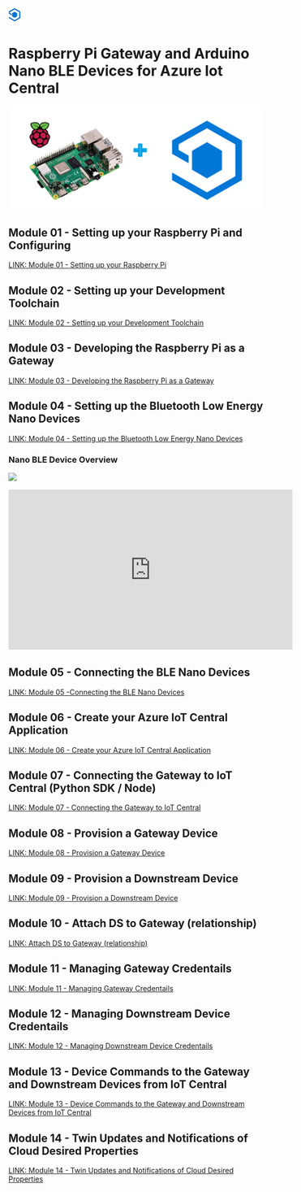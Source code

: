 # ![alt text](./Assets/azure_iot_central_super_sml.png "Connecting the Raspberry Pi as a Gateway with BLE Device Clients") 
# Raspberry Pi Gateway and Arduino Nano BLE Devices for Azure Iot Central

![alt text](./Assets/Raspberry-Pi-4-hero-shot-removebg.png "Hero Shot")

## Module 01 - Setting up your Raspberry Pi and Configuring
[LINK: Module 01 - Setting up your Raspberry Pi](./Module01/README.md)

## Module 02 - Setting up your Development Toolchain
[LINK: Module 02 - Setting up your Development Toolchain](./Module02/README.md)

## Module 03 - Developing the Raspberry Pi as a Gateway
[LINK: Module 03 - Developing the Raspberry Pi as a Gateway](./Module03/README.md)

## Module 04 - Setting up the Bluetooth Low Energy Nano Devices
[LINK: Module 04 - Setting up the Bluetooth Low Energy Nano Devices](./Module04/README.md)

### Nano BLE Device Overview
[![](http://img.youtube.com/vi/YkSDvi072hE/0.jpg)](http://www.youtube.com/watch?v=YkSDvi072hE "Arduino Nano BLE Device Overview (Azure IoT Central Gateway Series)")

<iframe width="560" height="315" src="https://www.youtube.com/embed/YkSDvi072hE" frameborder="0" allow="accelerometer; autoplay; encrypted-media; gyroscope; picture-in-picture" allowfullscreen></iframe>

## Module 05 - Connecting the BLE Nano Devices
[LINK: Module 05 -Connecting the BLE Nano Devices](./Module05/README.md)

## Module 06 - Create your Azure IoT Central Application
[LINK: Module 06 - Create your Azure IoT Central Application](./Module06/README.md)

## Module 07 - Connecting the Gateway to IoT Central (Python SDK / Node)
[LINK: Module 07 - Connecting the Gateway to IoT Central](./Module07/README.md)

## Module 08 - Provision a Gateway Device
[LINK: Module 08 - Provision a Gateway Device](./Module08/README.md)

## Module 09 - Provision a Downstream Device
[LINK: Module 09 - Provision a Downstream Device](./Module09/README.md)

## Module 10 - Attach DS to Gateway (relationship)
[LINK: Attach DS to Gateway (relationship)](./Module10/README.md)

## Module 11 - Managing Gateway Credentails
[LINK: Module 11 - Managing Gateway Credentails](./Module11/README.md)

## Module 12 - Managing Downstream Device Credentails
[LINK: Module 12 - Managing Downstream Device Credentails](./Module12/README.md)

## Module 13 - Device Commands to the Gateway and Downstream Devices from IoT Central
[LINK: Module 13 - Device Commands to the Gateway and Downstream Devices from IoT Central](./Module13/README.md)

## Module 14 - Twin Updates and Notifications of Cloud Desired Properties
[LINK: Module 14 - Twin Updates and Notifications of Cloud Desired Properties](./Module14/README.md)

